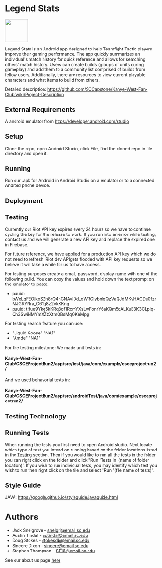 # Legend Stats
<img src="https://user-images.githubusercontent.com/46630936/165160007-e19fae42-ba31-46f4-8f18-881f2476a868.png" width="75">

Legend Stats is an Android app designed to help Teamfight Tactic players improve their gaming performance. The app quickly summarizes an individual's match history for quick reference and allows for searching others' match history. Users can create builds (groups of units during gameplay) and add them to a community list comprised of builds from fellow users. Additionally, there are resources to view current playable characters and what items to build from others.

Detailed description: https://github.com/SCCapstone/Kanye-West-Fan-Club/wiki/Project-Description

## External Requirements
A android emulator from https://developer.android.com/studio

## Setup
Clone the repo, open Android Studio, click File, find the cloned repo in file directory and open it. 

## Running
Run our .apk for Android in Android Studio on a emulator or to a connected Android phone device.

## Deployment

## Testing
Currently our Riot API key expires every 24 hours so we have to continue cycling the key for the release to work.
If you run into an error while testing, contact us and we will generate a new API key and replace the expired one in Firebase.

For future reference, we have applied for a production API key which we do not need to refresh. 
Riot dev APIgets flooded with API key requests so we believe it will take a while for us to have access.

For testing purposes create a email, password, display name with one of the following puiid. You can copy the values and hold down the text prompt on the emulator to paste:
  * puuid: bWxLgFEOjkoSZh8rQ4hGNAvIDd_gWRGlybnlqQzVaQJdMKvHACDu0fzrMJGRYNra_C61q8z2vkXKng
  * puuid: tHue9Ykg5kKRq3of1RcmYXsLwFonrY6aKQm5cALKuE3K3CLpIq-Qh3SwiNMYmXZzXtmQBsMqOKeMpg
      
For testing search feature you can use:
  * "Liquid Goose" "NA1"
  * "Amde" "NA1"

For the testing milestone: 
We made unit tests in:
#### Kanye-West-Fan-Club/CSCEProjectRun2/app/src/test/java/com/example/csceprojectrun2/ 
And we used behavorial tests in:
#### Kanye-West-Fan-Club/CSCEProjectRun2/app/src/androidTest/java/com/example/csceprojectrun2/

## Testing Technology

## Running Tests
When running the tests you first need to open Android studio. Next locate which type of test you intend on running based on the folder locations listed in the [Testing](https://github.com/SCCapstone/Kanye-West-Fan-Club/tree/Stephen-Thompson#testing) section. Then if you would like to run all the tests in the folder you can right click on the folder and click "Run 'Tests in '(name of folder location)'. If you wish to run individual tests, you may identify which test you wish to run then right click on the file and select "Run '(file name of tests)'.

## Style Guide
JAVA: https://google.github.io/styleguide/javaguide.html

# Authors
* Jack Snelgrove - snelgrj@email.sc.edu
* Austin Tindal - aptindal@email.sc.edu
* Doug Stokes - stokesdb@email.sc.edu
* Sincere Dixon - sincere@email.sc.edu
* Stephen Thompson - ST16@email.sc.edu

See our about us page [here](https://github.com/SCCapstone/Kanye-West-Fan-Club/blob/main/about.md)

